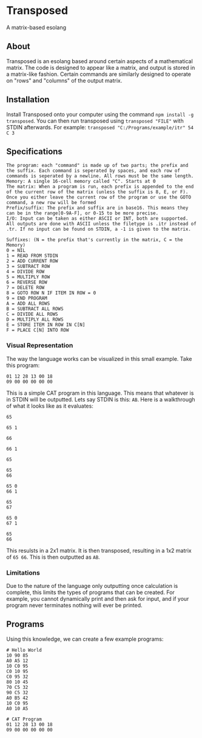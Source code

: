 # Transposed
A matrix-based esolang

## About
Transposed is an esolang based around certain aspects of a mathematical matrix. The code is designed to appear like a matrix, and output is stored in a matrix-like fashion. Certain commands are similarly designed to operate on "rows" and "columns" of the output matrix.

## Installation
Install Transposed onto your computer using the command `npm install -g transposed`. You can then run transposed using `transposed "FILE"` with STDIN afterwards. For example: `transposed "C:/Programs/example/itr" 54 C 3`

## Specifications
```
The program: each "command" is made up of two parts; the prefix and the suffix. Each command is seperated by spaces, and each row of commands is seperated by a newline. All rows must be the same length.
Memory: A single 16-cell memory called "C". Starts at 0
The matrix: When a program is run, each prefix is appended to the end of the current row of the matrix (unless the suffix is 8, E, or F). Once you either leave the current row of the program or use the GOTO command, a new row will be formed
Prefix/suffix: The prefix and suffix are in base16. This means they can be in the range[0-9A-F], or 0-15 to be more precise.
I/O: Input can be taken as either ASCII or INT, both are supported. All outputs are done with ASCII unless the filetype is .itr instead of .tr. If no input can be found on STDIN, a -1 is given to the matrix.

Suffixes: (N = the prefix that's currently in the matrix, C = the Memory)
0 = NIL
1 = READ FROM STDIN
2 = ADD CURRENT ROW
3 = SUBTRACT ROW
4 = DIVIDE ROW
5 = MULTIPLY ROW
6 = REVERSE ROW
7 = DELETE ROW
8 = GOTO ROW N IF ITEM IN ROW = 0
9 = END PROGRAM
A = ADD ALL ROWS
B = SUBTRACT ALL ROWS
C = DIVIDE ALL ROWS
D = MULTIPLY ALL ROWS
E = STORE ITEM IN ROW IN C[N]
F = PLACE C[N] INTO ROW
```

### Visual Representation
The way the language works can be visualized in this small example. Take this program:
```
01 12 28 13 00 18
09 00 00 00 00 00
```
This is a simple CAT program in this language. This means that whatever is in STDIN will be outputted. Lets say STDIN is this: `AB`.
Here is a walkthrough of what it looks like as it evaluates:
```
65

65 1

66

66 1

65

65
66

65 0
66 1

65
67

65 0
67 1

65
66
```
This resulsts in a 2x1 matrix. It is then transposed, resulting in a 1x2 matrix of `65 66`. This is then outputted as `AB`.

### Limitations
Due to the nature of the language only outputting once calculation is complete, this limits the types of programs that can be created. For example, you cannot dynamically print and then ask for input, and if your program never terminates nothing will ever be printed.

## Programs
Using this knowledge, we can create a few example programs:
```
# Hello World
10 90 85
A0 A5 12
10 C0 95
C0 10 95
C0 95 32
80 10 45
70 C5 32
90 C5 32
A0 B5 42
10 C0 95
A0 10 A5
```
```
# CAT Program
01 12 28 13 00 18
09 00 00 00 00 00
```